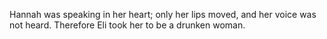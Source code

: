 Hannah was speaking in her heart; only her lips moved, and her voice was not heard. Therefore Eli took her to be a drunken woman.

